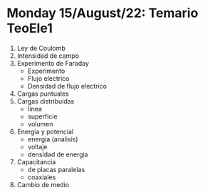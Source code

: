 # Monday 15/August/22: Temario TeoEle1

1. Ley de Coulomb
2. Intensidad de campo
3. Experimento de Faraday
    - Experimento
    - Flujo electrico
    - Densidad de flujo electrico
4. Cargas puntuales
5. Cargas distribuidas
    - linea
    - superficie
    - volumen
6. Energia y potencial
    - energia (analisis)
    - voltaje
    - densidad de energia
7. Capacitancia
    - de placas paralelas
    - coaxiales
8. Cambio de medio
